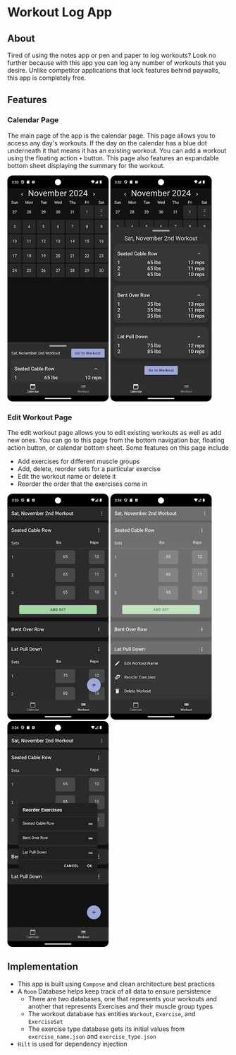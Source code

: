 # Workout Log App

## About

Tired of using the notes app or pen and paper to log workouts? Look no further because with this app you can log any number of workouts
that you desire. Unlike competitor applications that lock features behind paywalls, this app is completely free.

## Features

### Calendar Page

The main page of the app is the calendar page. This page allows you to access any day's workouts. If the day on the calendar has a blue dot underneath it
that means it has an existing workout. You can add a workout using the floating action `+` button. This page also features an expandable bottom sheet displaying the
summary for the workout.

![Calendar](assets/calendar.png)
![Calendar Bottom Sheet](/assets/calendar-bottom-sheet.png)

### Edit Workout Page

The edit workout page allows you to edit existing workouts as well as add new ones. You can go to this page from the bottom navigation bar, floating action button,
or calendar bottom sheet. Some features on this page include
* Add exercises for different muscle groups
* Add, delete, reorder sets for a particular exercise
* Edit the workout name or delete it
* Reorder the order that the exercises come in

![Workout Page](/assets/workout.png)
![Workout Bottom Sheet](/assets/workout-bottom-sheet.png)
![Reorder Exercise](/assets/reorder-exercise.png)

## Implementation

* This app is built using `Compose` and clean architecture best practices
* A `Room` Database helps keep track of all data to ensure persistence
  * There are two databases, one that represents your workouts and another that represents Exercises and their muscle group types
  * The workout database has entities `Workout`, `Exercise`, and `ExerciseSet`
  * The exercise type database gets its initial values from `exercise_name.json` and `exercise_type.json`
* `Hilt` is used for dependency injection
